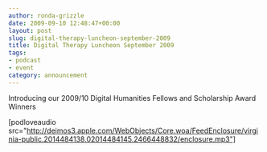 ```yaml
---
author: ronda-grizzle
date: 2009-09-10 12:48:47+00:00
layout: post
slug: digital-therapy-luncheon-september-2009
title: Digital Therapy Luncheon September 2009
tags:
- podcast
- event
category: announcement
---
```


Introducing our 2009/10 Digital Humanities Fellows and Scholarship Award Winners

[podloveaudio src="http://deimos3.apple.com/WebObjects/Core.woa/FeedEnclosure/virginia-public.2014484138.02014484145.2466448832/enclosure.mp3"]
